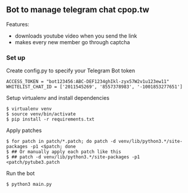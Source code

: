 ## Bot to manage telegram chat cpop.tw

Features:

* downloads youtube video when you send the link
* makes every new member go through captcha

### Set up

Create config.py to specify your Telegram Bot token

```
ACCESS_TOKEN = "bot123456:ABC-DEF1234ghIkl-zyx57W2v1u123ew11"
WHITELIST_CHAT_ID = ['2011545269', '8557378983', '-1001853277651']
```

Setup virtualenv and install dependencies

```
$ virtualenv venv
$ source venv/bin/activate
$ pip install -r requirements.txt
```

Apply patches

```
$ for patch in patch/*.patch; do patch -d venv/lib/python3.*/site-packages -p1 <$patch; done
$ ## Or manually apply each patch like this
$ ## patch -d venv/lib/python3.*/site-packages -p1 <patch/pytube3.patch
```

Run the bot

`$ python3 main.py`
